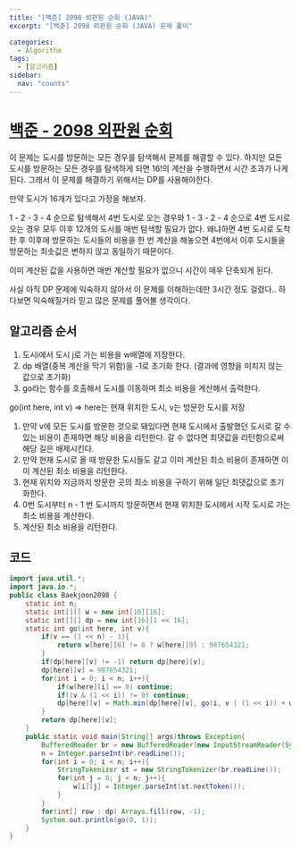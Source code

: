 ```yaml
---
title: "[백준] 2098 외판원 순회 (JAVA)"
excerpt: "[백준] 2098 외판원 순회 (JAVA) 문제 풀이"

categories:
  - Algorithm
tags:
  - [알고리즘]
sidebar:
  nav: "counts"
---
```


# [백준 - 2098 외판원 순회](https://www.acmicpc.net/problem/2098)

이 문제는 도시를 방문하는 모든 경우를 탐색해서 문제를 해결할 수 있다. 하지만 모든 도시를 방문하는 모든 경우를 탐색하게 되면 16!의 계산을 수행하면서 시간 초과가 나게 된다. 그래서 이 문제를 해결하기 위해서는 DP를 사용해야한다.

만약 도시가 16개가 있다고 가정을 해보자.

1 - 2 - 3 - 4 순으로 탐색해서 4번 도시로 오는 경우와 1 - 3 - 2 - 4 순으로 4번 도시로 오는 경우 모두 이후 12개의 도시를 매번 탐색할 필요가 없다. 왜냐하면 4번 도시로 도착한 후 이후에 방문하는 도시들의 비용을 한 번 계산을 해놓으면 4번에서 이후 도시들을 방문하는 최솟값은 변하지 않고 동일하기 때문이다.

이미 계산된 값을 사용하면 매번 계산할 필요가 없으니 시간이 매우 단축되게 된다.

사실 아직 DP 문제에 익숙하지 않아서 이 문제를 이해하는데만 3시간 정도 걸렸다.. 하다보면 익숙해질거라 믿고 많은 문제를 풀어볼 생각이다.

## 알고리즘 순서

1. 도시i에서 도시 j로 가는 비용을 w배열에 저장한다.
2. dp 배열(중복 계산을 막기 위함)을 -1로 초기화 한다. (결과에 영향을 미치지 않는 값으로 초기화)
3. go라는 함수를 호출해서 도시를 이동하며 최소 비용을 계산해서 출력한다.

go(int here, int v) ⇒ here는 현재 위치한 도시, v는 방문한 도시를 저장

1. 만약 v에 모든 도시를 방문한 것으로 돼있다면 현재 도시에서 출발했던 도시로 갈 수 있는 비용이 존재하면 해당 비용을 리턴한다. 갈 수 없다면 최댓값을 리턴함으로써 해당 길은 배제시킨다.
2. 만약 현재 도시로 올 때 방문한 도시들도 같고 이미 계산된 최소 비용이 존재하면 이미 계산된 최소 비용을 리턴한다.
3. 현재 위치와 지금까지 방문한 곳의 최소 비용을 구하기 위해 일단 최댓값으로 초기화한다.
4. 0번 도시부터 n - 1 번 도시까지 방문하면서 현재 위치한 도시에서 시작 도시로 가는 최소 비용을 계산한다.
5. 계산된 최소 비용을 리턴한다.

## 코드

```java
import java.util.*;
import java.io.*;
public class Baekjoon2098 {
    static int n;
    static int[][] w = new int[16][16];
    static int[][] dp = new int[16][1 << 16];
    static int go(int here, int v){
        if(v == (1 << n) - 1){
            return w[here][0] != 0 ? w[here][0] : 987654321;
        }
        if(dp[here][v] != -1) return dp[here][v];
        dp[here][v] = 987654321;
        for(int i = 0; i < n; i++){
            if(w[here][i] == 0) continue;
            if((v & (1 << i)) != 0) continue;
            dp[here][v] = Math.min(dp[here][v], go(i, v | (1 << i)) + w[here][i]);
        }
        return dp[here][v];
    }
    public static void main(String[] args)throws Exception{
        BufferedReader br = new BufferedReader(new InputStreamReader(System.in));
        n = Integer.parseInt(br.readLine());
        for(int i = 0; i < n; i++){
            StringTokenizer st = new StringTokenizer(br.readLine());
            for(int j = 0; j < n; j++){
                w[i][j] = Integer.parseInt(st.nextToken());
            }
        }
        for(int[] row : dp) Arrays.fill(row, -1);
        System.out.println(go(0, 1));
    }
}
```
